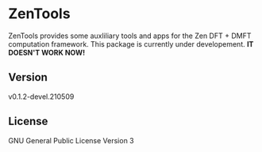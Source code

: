 # ZenTools

ZenTools provides some auxliliary tools and apps for the Zen DFT + DMFT computation framework. This package is currently under developement. **IT DOESN'T WORK NOW!**

## Version

v0.1.2-devel.210509

## License

GNU General Public License Version 3

